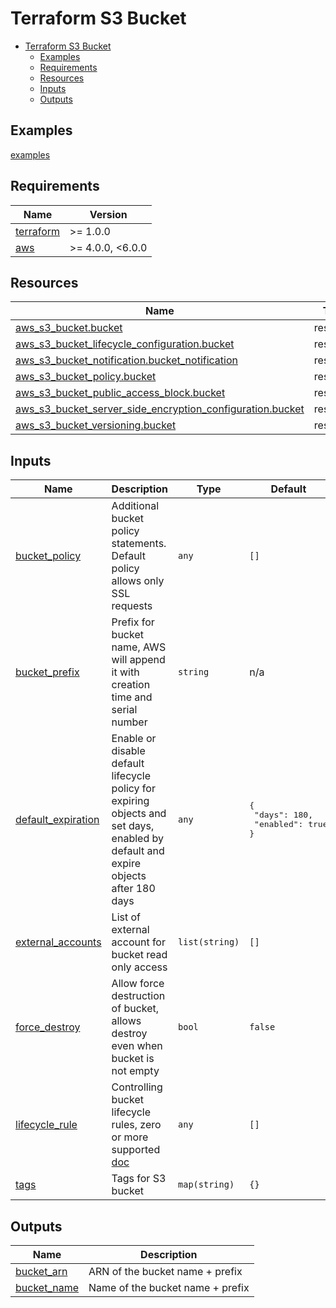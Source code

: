 # Terraform S3 Bucket

- [Terraform S3 Bucket](#terraform-s3-bucket)
  - [Examples](#examples)
  - [Requirements](#requirements)
  - [Resources](#resources)
  - [Inputs](#inputs)
  - [Outputs](#outputs)

## Examples

[examples](examples/)

<!-- markdownlint-disable line-length no-inline-html-->
<!-- BEGINNING OF PRE-COMMIT-TERRAFORM DOCS HOOK -->
## Requirements

| Name | Version |
|------|---------|
| <a name="requirement_terraform"></a> [terraform](#requirement\_terraform) | >= 1.0.0 |
| <a name="requirement_aws"></a> [aws](#requirement\_aws) | >= 4.0.0, <6.0.0 |

## Resources

| Name | Type |
|------|------|
| [aws_s3_bucket.bucket](https://registry.terraform.io/providers/hashicorp/aws/latest/docs/resources/s3_bucket) | resource |
| [aws_s3_bucket_lifecycle_configuration.bucket](https://registry.terraform.io/providers/hashicorp/aws/latest/docs/resources/s3_bucket_lifecycle_configuration) | resource |
| [aws_s3_bucket_notification.bucket_notification](https://registry.terraform.io/providers/hashicorp/aws/latest/docs/resources/s3_bucket_notification) | resource |
| [aws_s3_bucket_policy.bucket](https://registry.terraform.io/providers/hashicorp/aws/latest/docs/resources/s3_bucket_policy) | resource |
| [aws_s3_bucket_public_access_block.bucket](https://registry.terraform.io/providers/hashicorp/aws/latest/docs/resources/s3_bucket_public_access_block) | resource |
| [aws_s3_bucket_server_side_encryption_configuration.bucket](https://registry.terraform.io/providers/hashicorp/aws/latest/docs/resources/s3_bucket_server_side_encryption_configuration) | resource |
| [aws_s3_bucket_versioning.bucket](https://registry.terraform.io/providers/hashicorp/aws/latest/docs/resources/s3_bucket_versioning) | resource |

## Inputs

| Name | Description | Type | Default | Required |
|------|-------------|------|---------|:--------:|
| <a name="input_bucket_policy"></a> [bucket\_policy](#input\_bucket\_policy) | Additional bucket policy statements. Default policy allows only SSL requests | `any` | `[]` | no |
| <a name="input_bucket_prefix"></a> [bucket\_prefix](#input\_bucket\_prefix) | Prefix for bucket name, AWS will append it with creation time and serial number | `string` | n/a | yes |
| <a name="input_default_expiration"></a> [default\_expiration](#input\_default\_expiration) | Enable or disable default lifecycle policy for expiring objects and set days, enabled by default and expire objects after 180 days | `any` | <pre>{<br>  "days": 180,<br>  "enabled": true<br>}</pre> | no |
| <a name="input_external_accounts"></a> [external\_accounts](#input\_external\_accounts) | List of external account for bucket read only access | `list(string)` | `[]` | no |
| <a name="input_force_destroy"></a> [force\_destroy](#input\_force\_destroy) | Allow force destruction of bucket, allows destroy even when bucket is not empty | `bool` | `false` | no |
| <a name="input_lifecycle_rule"></a> [lifecycle\_rule](#input\_lifecycle\_rule) | Controlling bucket lifecycle rules, zero or more supported [doc](docs/lifecycle\_rule.md) | `any` | `[]` | no |
| <a name="input_tags"></a> [tags](#input\_tags) | Tags for S3 bucket | `map(string)` | `{}` | no |

## Outputs

| Name | Description |
|------|-------------|
| <a name="output_bucket_arn"></a> [bucket\_arn](#output\_bucket\_arn) | ARN of the bucket name + prefix |
| <a name="output_bucket_name"></a> [bucket\_name](#output\_bucket\_name) | Name of the bucket name + prefix |
<!-- END OF PRE-COMMIT-TERRAFORM DOCS HOOK -->
